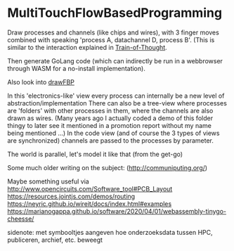 # MultiTouchFlowBasedProgramming
Draw processes and channels (like chips and wires), with 3 finger moves combined with speaking 'process A, datachannel D, process B'.
(This is similar to the interaction explained in [Train-of-Thought](https://github.com/steltenpower/Train-Of-Thought).

Then generate GoLang code (which can indirectly be run in a webbrowser through WASM for a no-install implementation).

Also look into [drawFBP](https://github.com/jpaulm/drawfbp)

In this 'electronics-like' view every process can internally be a new level of abstraction/implementation
There can also be a tree-view where processes are 'folders' with other processes in them, where the channels are also drawn as wires.
(Many years ago I actually coded a demo of this folder thingy to later see it mentioned in a promotion report without my name being mentioned ...)
In the code view (and of course the 3 types of views are synchronized) channels are passed to the processes by parameter.

The world is parallel, let's model it like that (from the get-go)

Some much older writing on the subject: (http://communiputing.org/)

Maybe something useful via http://www.opencircuits.com/Software_tool#PCB_Layout
https://resources.jointjs.com/demos/routing
https://neyric.github.io/wireit/docs/index.html#examples
https://marianogappa.github.io/software/2020/04/01/webassembly-tinygo-cheesse/

sidenote: met symbooltjes aangeven hoe onderzoeksdata tussen HPC, publiceren, archief, etc. beweegt

